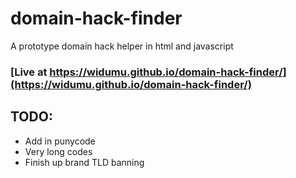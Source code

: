 # domain-hack-finder
A prototype domain hack helper in html and javascript

### [Live at https://widumu.github.io/domain-hack-finder/](https://widumu.github.io/domain-hack-finder/)
## TODO:
* Add in punycode
* Very long codes
* Finish up brand TLD banning
